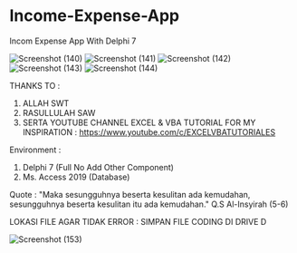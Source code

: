 # Income-Expense-App
Incom Expense App With Delphi 7

![Screenshot (140)](https://user-images.githubusercontent.com/57186921/196033277-9f1dd168-f09a-4588-a2de-f8ac6748f89a.png)
![Screenshot (141)](https://user-images.githubusercontent.com/57186921/196033282-1fbf4247-1b7c-4488-82b3-dd3393515f1e.png)
![Screenshot (142)](https://user-images.githubusercontent.com/57186921/196033283-1ce7d31f-9185-468a-9596-c7f9269b00a3.png)
![Screenshot (143)](https://user-images.githubusercontent.com/57186921/196033284-e129a5f9-988a-494e-a76b-80f89a2c34e5.png)
![Screenshot (144)](https://user-images.githubusercontent.com/57186921/196033286-15b45987-6a15-4f0e-9a6e-8d7ea5261faf.png)

THANKS TO : 
1. ALLAH SWT
2. RASULLULAH SAW
3. SERTA YOUTUBE CHANNEL EXCEL & VBA TUTORIAL FOR MY INSPIRATION : https://www.youtube.com/c/EXCELVBATUTORIALES

Environment :
1. Delphi 7 (Full No Add Other Component)
2. Ms. Access 2019 (Database)

Quote : "Maka sesungguhnya beserta kesulitan ada kemudahan, sesungguhnya beserta kesulitan itu ada kemudahan." Q.S Al-Insyirah (5-6)

LOKASI FILE AGAR TIDAK ERROR : SIMPAN FILE CODING DI DRIVE D

![Screenshot (153)](https://user-images.githubusercontent.com/57186921/202823660-39655e88-8758-4787-b6f5-a4428a8abebf.png)
